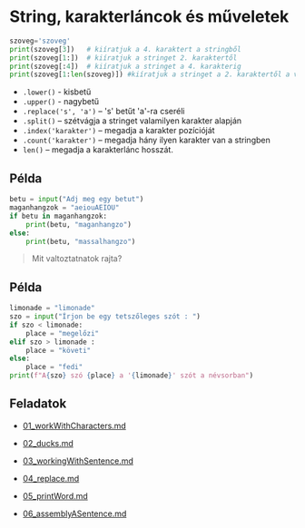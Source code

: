 # String, karakterláncok és műveletek

```py
szoveg='szoveg'
print(szoveg[3])   # kiíratjuk a 4. karaktert a stringből
print(szoveg[1:])  # kiíratjuk a stringet 2. karaktertől
print(szoveg[:4])  # kiíratjuk a stringet a 4. karakterig
print(szoveg[1:len(szoveg)]) #kiíratjuk a stringet a 2. karaktertől a végéig.
```

- `.lower()` - kisbetű
- `.upper()` - nagybetű
- `.replace('s', 'a')` – 's' betűt 'a'-ra cseréli
- `.split()` – szétvágja a stringet valamilyen karakter alapján
- `.index('karakter')` – megadja a karakter pozícióját
- `.count('karakter')` – megadja hány ilyen karakter van a stringben
- `len()` – megadja a karakterlánc hosszát.

## Példa
```py
betu = input("Adj meg egy betut")
maganhangzok = "aeiouAEIOU"
if betu in maganhangzok:
    print(betu, "maganhangzo")
else:
    print(betu, "massalhangzo")
```
> Mit valtoztatnatok rajta? 

##  Példa
```py
limonade = "limonade"
szo = input("Írjon be egy tetszőleges szót : ")
if szo < limonade:
    place = "megelőzi"
elif szo > limonade :
    place = "követi"
else:
    place = "fedi"
print(f"A{szo} szó {place} a '{limonade}' szót a névsorban")

```

## Feladatok
- [01_workWithCharacters.md](https://github.com/SpsKnSK/api/blob/main/Exercies/09_string/e01_workWithCharacters.md#hu)

- [02_ducks.md](https://github.com/SpsKnSK/api/blob/main/Exercies/09_string/e02_ducks.md#hu)

- [03_workingWithSentence.md](https://github.com/SpsKnSK/api/blob/main/Exercies/09_string/e03_workingWithSentence.md#hu)

- [04_replace.md](https://github.com/SpsKnSK/api/blob/main/Exercies/09_string/e04_replace.md#hu)

- [05_printWord.md](https://github.com/SpsKnSK/api/blob/main/Exercies/09_string/e05_printWord.md#hu)

- [06_assemblyASentence.md](https://github.com/SpsKnSK/api/blob/main/Exercies/09_string/e06_assemblyASentence.md#hu)
